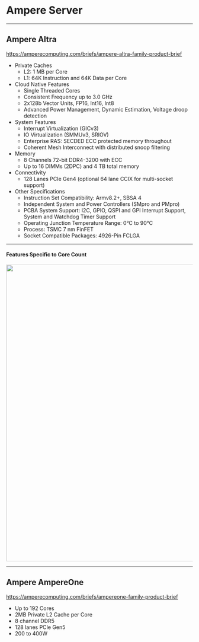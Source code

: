 # Ampere Server

---
## Ampere Altra
https://amperecomputing.com/briefs/ampere-altra-family-product-brief


* Private Caches
    * L2: 1 MB per Core
    * L1: 64K Instruction and 64K Data per Core
* Cloud Native Features
    * Single Threaded Cores
    * Consistent Frequency up to 3.0 GHz
    * 2x128b Vector Units, FP16, Int16, Int8
    * Advanced Power Management, Dynamic Estimation, Voltage droop detection
* System Features
    * Interrupt Virtualization (GICv3)
    * IO Virtualization (SMMUv3, SRIOV)
    * Enterprise RAS: SECDED ECC protected memory throughout
    * Coherent Mesh Interconnect with distributed snoop filtering
* Memory
    * 8 Channels 72-bit DDR4-3200 with ECC
    * Up to 16 DIMMs (2DPC) and 4 TB total memory
* Connectivity
    * 128 Lanes PCIe Gen4 (optional 64 lane CCIX for multi-socket support)
* Other Specifications
    * Instruction Set Compatibility: Armv8.2+, SBSA 4
    * Independent System and Power Controllers (SMpro and PMpro)
    * PCBA System Support: I2C, GPIO, QSPI and GPI Interrupt Support, System and Watchdog Timer Support
    * Operating Junction Temperature Range: 0°C to 90°C
    * Process: TSMC 7 nm FinFET
    * Socket Compatible Packages: 4926-Pin FCLGA

---
#### Features Specific to Core Count

<img src="https://github.com/user-attachments/assets/8e9f7cd1-f934-4afe-9682-638f13e78534" width=800>

---
## Ampere AmpereOne

https://amperecomputing.com/briefs/ampereone-family-product-brief

* Up to 192 Cores
* 2MB Private L2 Cache per Core
* 8 channel DDR5
* 128 lanes PCIe Gen5
* 200 to 400W

